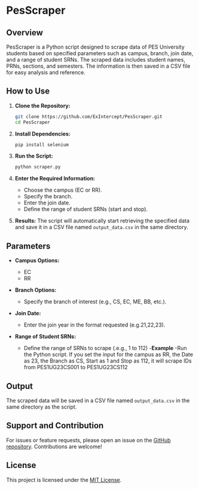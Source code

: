 # PesScraper

## Overview
PesScraper is a Python script designed to scrape data of PES University students based on specified parameters such as campus, branch, join date, and a range of student SRNs. The scraped data includes student names, PRNs, sections, and semesters. The information is then saved in a CSV file for easy analysis and reference.

## How to Use

1. **Clone the Repository:**
    ```bash
    git clone https://github.com/ExIntercept/PesScraper.git
    cd PesScraper
    ```

2. **Install Dependencies:**
    ```bash
    pip install selenium
    ```

3. **Run the Script:**
    ```bash
    python scraper.py
    ```

4. **Enter the Required Information:**
   - Choose the campus (EC or RR).
   - Specify the branch.
   - Enter the join date.
   - Define the range of student SRNs (start and stop).

5. **Results:**
   The script will automatically start retrieving the specified data and save it in a CSV file named `output_data.csv` in the same directory.

## Parameters

- **Campus Options:**
  - EC
  - RR

- **Branch Options:**
  - Specify the branch of interest (e.g., CS, EC, ME, BB, etc.).

- **Join Date:**
  - Enter the join year in the format requested (e.g.21,22,23).

- **Range of Student SRNs:**
  - Define the range of SRNs to scrape (.e.g., 1 to 112)
-**Example**
  -Run the Python script. If you set the input for the campus as RR, the Date as 23, the Branch as CS, Start as 1 and Stop as 112, it will scrape IDs from PES1UG23CS001 to PES1UG23CS112

## Output
The scraped data will be saved in a CSV file named `output_data.csv` in the same directory as the script.

## Support and Contribution
For issues or feature requests, please open an issue on the [GitHub repository](https://github.com/ExIntercept/PesScraper). Contributions are welcome!

## License
This project is licensed under the [MIT License](LICENSE).
